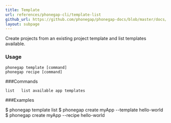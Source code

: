 ```yaml
---
title: Template
url: references/phonegap-cli/template-list
github_url: https://github.com/phonegap/phonegap-docs/blob/master/docs/references/phonegap-cli/template.html.md
layout: subpage
---
```


Create projects from an existing project template and list templates available.

### Usage 
    phonegap template [command]
    phonegap recipe [command]
  
###Commands

    list   list available app templates     

###Examples

  $ phonegap template list
  $ phonegap create myApp --template hello-world
  $ phonegap create myApp --recipe hello-world